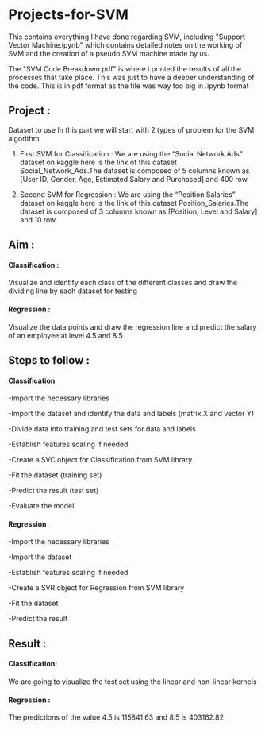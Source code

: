 # Projects-for-SVM

This contains everything I have done regarding SVM, including "Support Vector Machine.ipynb" which contains detailed notes on the working of SVM and the creation of a pseudo SVM machine made by us.

The "SVM Code Breakdown.pdf" is where i printed the results of all the processes that take place. This was just to have a deeper understanding of the code. This is in pdf format as the file was way too big in .ipynb format

## Project :

Dataset to use
In this part we will start with 2 types of problem for the SVM algorithm
1) First SVM for Classification : We are using the “Social Network Ads” dataset on kaggle here is the link of this dataset Social_Network_Ads.The dataset is composed of 5 columns known as [User ID, Gender, Age, Estimated Salary and Purchased] and 400 row

2) Second SVM for Regression : We are using the “Position Salaries” dataset on kaggle here is the link of this dataset Position_Salaries.The dataset is composed of 3 columns known as [Position, Level and Salary] and 10 row

## Aim :

#### Classification :
Visualize and identify each class of the different classes and draw the dividing line by each dataset for testing

#### Regression :
Visualize the data points and draw the regression line and predict the salary of an employee at level 4.5 and 8.5

## Steps to follow :

#### Classification

-Import the necessary libraries

-Import the dataset and identify the data and labels (matrix X and vector Y)

-Divide data into training and test sets for data and labels

-Establish features scaling if needed

-Create a SVC object for Classification from SVM library

-Fit the dataset (training set)

-Predict the result (test set)

-Evaluate the model

#### Regression

-Import the necessary libraries

-Import the dataset

-Establish features scaling if needed

-Create a SVR object for Regression from SVM library

-Fit the dataset

-Predict the result

## Result :

#### Classification: 

We are going to visualize the test set using the linear and non-linear kernels

#### Regression :

The predictions of the value 4.5 is 115841.63 and 8.5 is 403162.82 

